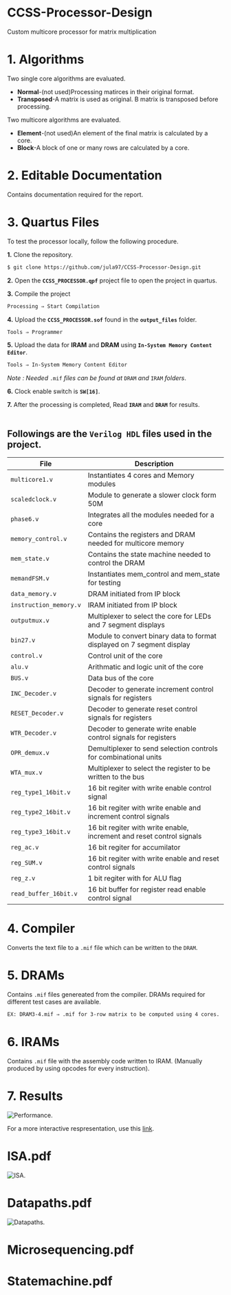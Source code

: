 # CCSS-Processor-Design
Custom multicore processor for matrix multiplication

# 1. Algorithms
Two single core algorithms are evaluated.
- **Normal**-(not used)Processing matirces in their original format.
- **Transposed**-A matrix is used as original. B matrix is transposed before processing.

Two multicore algorithms are evaluated.
- **Element**-(not used)An element of the final matrix is calculated by a core.
- **Block**-A block of one or many rows are calculated by a core.

# 2. Editable Documentation
Contains documentation required for the report.

# 3. Quartus Files
To test the processor locally, follow the following procedure.

**1.** Clone the repository.
```sh
$ git clone https://github.com/jula97/CCSS-Processor-Design.git
```

**2.** Open the **`CCSS_PROCESSOR.qpf`** project file to open the project in quartus.

**3.** Compile the project
```sh
Processing ⇒ Start Compilation
```

**4.** Upload the **`CCSS_PROCESSOR.sof`** found in the **`output_files`** folder.
```sh
Tools ⇒ Programmer
```

**5.** Upload the data for **IRAM** and **DRAM** using **`In-System Memory Content Editor`**.
```sh
Tools ⇒ In-System Memory Content Editor
```
*Note : Needed* `.mif` *files can be found at* `DRAM` *and* `IRAM` *folders*.  

**6.** Clock enable switch is **`SW[16]`**.

**7.** After the processing is completed, Read **`IRAM`** and **`DRAM`** for results.
&nbsp;  
&nbsp;
## Followings are the **`Verilog HDL`** files used in the project.

| File | Description |
| --- | --- |
| `multicore1.v` | Instantiates 4 cores and Memory modules |
| `scaledclock.v` | Module to generate a slower clock form 50M |
| `phase6.v` | Integrates all the modules needed for a core |
| `memory_control.v` | Contains the registers and DRAM needed for multicore memory |
| `mem_state.v` | Contains the state machine needed to control the DRAM |
| `memandFSM.v` | Instantiates mem_control and mem_state for testing |
| `data_memory.v` | DRAM initiated from IP block |
| `instruction_memory.v` | IRAM initiated from IP block |
| `outputmux.v` | Multiplexer to select the core for LEDs and 7 segment displays |
| `bin27.v` | Module to convert binary data to format displayed on 7 segment display |
| `control.v` | Control unit of the core |
| `alu.v` | Arithmatic and logic unit of the core |
| `BUS.v` | Data bus of the core |
| `INC_Decoder.v` | Decoder to generate increment control signals for registers |
| `RESET_Decoder.v` | Decoder to generate reset control signals for registers |
| `WTR_Decoder.v` | Decoder to generate write enable control signals for registers |
| `OPR_demux.v` | Demultiplexer to send selection controls for combinational units |
| `WTA_mux.v` | Multiplexer to select the register to be written to the bus |
| `reg_type1_16bit.v` | 16 bit regiter with write enable control signal |
| `reg_type2_16bit.v` | 16 bit regiter with write enable and increment control signals |
| `reg_type3_16bit.v` | 16 bit regiter with write enable, increment and reset control signals |
| `reg_ac.v` | 16 bit regiter for accumilator |
| `reg_SUM.v` | 16 bit regiter with write enable and reset control signals |
| `reg_z.v` | 1 bit regiter with for ALU flag |
| `read_buffer_16bit.v` | 16 bit buffer for register read enable control signal |

# 4. Compiler
Converts the text file to a `.mif` file which can be written to the `DRAM`.

# 5. DRAMs
Contains `.mif` files genereated from the compiler. DRAMs required for different test cases are available.
```sh
EX: DRAM3-4.mif ⇒ .mif for 3-row matrix to be computed using 4 cores.
```
# 6. IRAMs
Contains `.mif` file with the assembly code written to IRAM. (Manually produced by using opcodes for every instruction).
# 7. Results

![Performance](https://github.com/jula97/CCSS-Processor-Design/blob/Devel-arrange/7.Results/Results.png).

For a more interactive respresentation, use this [link](https://infogram.com/line-chart-1hmr6g7d7djoz6n?live).

# ISA.pdf
![ISA](https://github.com/jula97/CCSS-Processor-Design/blob/Devel-arrange/2.Editable%20Documentation/ISA-1.png).

# Datapaths.pdf
![Datapaths](https://github.com/jula97/CCSS-Processor-Design/blob/Devel-arrange/2.Editable%20Documentation/Datapaths-1.jpg).

# Microsequencing.pdf

# Statemachine.pdf


